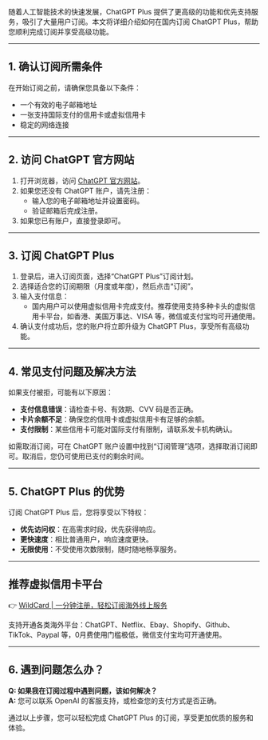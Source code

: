 随着人工智能技术的快速发展，ChatGPT Plus 提供了更高级的功能和优先支持服务，吸引了大量用户订阅。本文将详细介绍如何在国内订阅 ChatGPT Plus，帮助您顺利完成订阅并享受高级功能。

---

## 1. 确认订阅所需条件

在开始订阅之前，请确保您具备以下条件：

- 一个有效的电子邮箱地址
- 一张支持国际支付的信用卡或虚拟信用卡
- 稳定的网络连接

---

## 2. 访问 ChatGPT 官方网站

1. 打开浏览器，访问 [ChatGPT 官方网站](https://chat.openai.com)。
2. 如果您还没有 ChatGPT 账户，请先注册：
   - 输入您的电子邮箱地址并设置密码。
   - 验证邮箱后完成注册。
3. 如果您已有账户，直接登录即可。

---

## 3. 订阅 ChatGPT Plus

1. 登录后，进入订阅页面，选择“ChatGPT Plus”订阅计划。
2. 选择适合您的订阅期限（月度或年度），然后点击“订阅”。
3. 输入支付信息：
   - 国内用户可以使用虚拟信用卡完成支付。推荐使用支持多种卡头的虚拟信用卡平台，如香港、美国万事达、VISA 等，微信或支付宝均可开通使用。
4. 确认支付成功后，您的账户将立即升级为 ChatGPT Plus，享受所有高级功能。

---

## 4. 常见支付问题及解决方法

如果支付被拒，可能有以下原因：

- **支付信息错误**：请检查卡号、有效期、CVV 码是否正确。
- **卡片余额不足**：确保您的信用卡或虚拟信用卡有足够的余额。
- **支付限制**：某些信用卡可能对国际支付有限制，请联系发卡机构确认。

如需取消订阅，可在 ChatGPT 账户设置中找到“订阅管理”选项，选择取消订阅即可。取消后，您仍可使用已支付的剩余时间。

---

## 5. ChatGPT Plus 的优势

订阅 ChatGPT Plus 后，您将享受以下特权：

- **优先访问权**：在高需求时段，优先获得响应。
- **更快速度**：相比普通用户，响应速度更快。
- **无限使用**：不受使用次数限制，随时随地畅享服务。

---

## 推荐虚拟信用卡平台

👉 [WildCard | 一分钟注册，轻松订阅海外线上服务](https://bit.ly/bewildcard)

支持开通各类海外平台：ChatGPT、Netflix、Ebay、Shopify、Github、TikTok、Paypal 等，0月费使用门槛极低，微信支付宝均可开通使用。

---

## 6. 遇到问题怎么办？

**Q: 如果我在订阅过程中遇到问题，该如何解决？**  
**A:** 您可以联系 OpenAI 的客服支持，或检查您的支付方式是否正确。

通过以上步骤，您可以轻松完成 ChatGPT Plus 的订阅，享受更加优质的服务和体验。